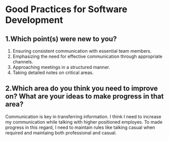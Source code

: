 # Good Practices for Software Development
## 1.Which point(s) were new to you?
  1. Ensuring consistent communication with essential team members.
  2. Emphasizing the need for effective communication through appropriate channels.
  3. Approaching meetings in a structured manner.
  4. Taking detailed notes on critical areas.
## 2.Which area do you think you need to improve on? What are your ideas to make progress in that area?
Communication is key in transferring information. I think I need to increase my communication while talking with higher positioned employes. To made progress in this regard, I need to maintain rules like talking casual when required and maintaing both professional and casual.
